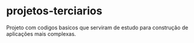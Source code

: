 # projetos-terciarios
Projeto com codigos basicos que serviram de estudo para construção de aplicações mais complexas.
